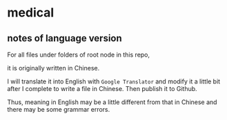 # medical
## notes of language version
For all files under folders of root node in this repo, 

it is originally written in Chinese. 

I will translate it into English with `Google Translator` and modify it a little bit after I complete to write a file in Chinese. Then publish it to Github.

Thus, meaning in English may be a little different from that in Chinese and there may be some grammar errors.

